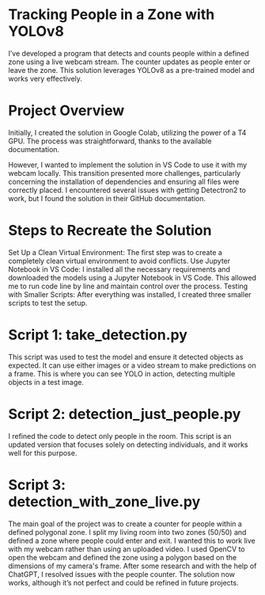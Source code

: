 
# Tracking People in a Zone with YOLOv8

I’ve developed a program that detects and counts people within a defined zone using a live webcam stream. The counter updates as people enter or leave the zone. This solution leverages YOLOv8 as a pre-trained model and works very effectively.

# Project Overview
Initially, I created the solution in Google Colab, utilizing the power of a T4 GPU. The process was straightforward, thanks to the available documentation.

However, I wanted to implement the solution in VS Code to use it with my webcam locally. This transition presented more challenges, particularly concerning the installation of dependencies and ensuring all files were correctly placed. I encountered several issues with getting Detectron2 to work, but I found the solution in their GitHub documentation.

# Steps to Recreate the Solution
Set Up a Clean Virtual Environment: The first step was to create a completely clean virtual environment to avoid conflicts.
Use Jupyter Notebook in VS Code: I installed all the necessary requirements and downloaded the models using a Jupyter Notebook in VS Code. This allowed me to run code line by line and maintain control over the process.
Testing with Smaller Scripts: After everything was installed, I created three smaller scripts to test the setup.

# Script 1: take_detection.py
This script was used to test the model and ensure it detected objects as expected. It can use either images or a video stream to make predictions on a frame. This is where you can see YOLO in action, detecting multiple objects in a test image.
# Script 2: detection_just_people.py
I refined the code to detect only people in the room. This script is an updated version that focuses solely on detecting individuals, and it works well for this purpose.
# Script 3: detection_with_zone_live.py
The main goal of the project was to create a counter for people within a defined polygonal zone. I split my living room into two zones (50/50) and defined a zone where people could enter and exit. I wanted this to work live with my webcam rather than using an uploaded video. I used OpenCV to open the webcam and defined the zone using a polygon based on the dimensions of my camera's frame. After some research and with the help of ChatGPT, I resolved issues with the people counter. The solution now works, although it’s not perfect and could be refined in future projects.


